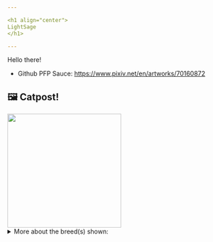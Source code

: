 ```yaml
---

<h1 align="center">
LightSage
</h1>

---
```


Hello there!


- Github PFP Sauce: https://www.pixiv.net/en/artworks/70160872


## 🖼️ Catpost!

<sub>
    <img src="https://cdn2.thecatapi.com/images/3b2FeMj3s.jpg" height="256">
</sub>


<details>
<summary>More about the breed(s) shown:</summary>

Breed: Ragdoll

Description: Ragdolls love their people, greeting them at the door, following them around the house, and leaping into a lap or snuggling in bed whenever given the chance. They are the epitome of a lap cat, enjoy being carried and collapsing into the arms of anyone who holds them.

Links:
<ul>
  <li>CFA http://cfa.org/Breeds/BreedsKthruR/Ragdoll.aspx</li>
  <li>Wikipedia https://en.wikipedia.org/wiki/Ragdoll</li>
</ul> 

</details>

